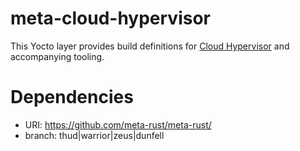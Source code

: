 # meta-cloud-hypervisor

This Yocto layer provides build definitions for [Cloud Hypervisor](https://github.com/cloud-hypervisor/cloud-hypervisor) and accompanying tooling.

# Dependencies

* URI: https://github.com/meta-rust/meta-rust/
* branch: thud|warrior|zeus|dunfell

